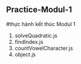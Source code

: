 ## Practice-Modul-1
#thực hành kết thúc Modul 1
1. solveQuadratic.js
2. findIndex.js
3. countVowelCharacter.js
4. object.js
